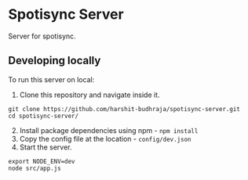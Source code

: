 # Spotisync Server

Server for spotisync.

## Developing locally

To run this server on local:

1. Clone this repository and navigate inside it.

```
git clone https://github.com/harshit-budhraja/spotisync-server.git
cd spotisync-server/
```

2. Install package dependencies using npm - `npm install`
3. Copy the config file at the location - `config/dev.json`
4. Start the server.

```
export NODE_ENV=dev
node src/app.js
```
